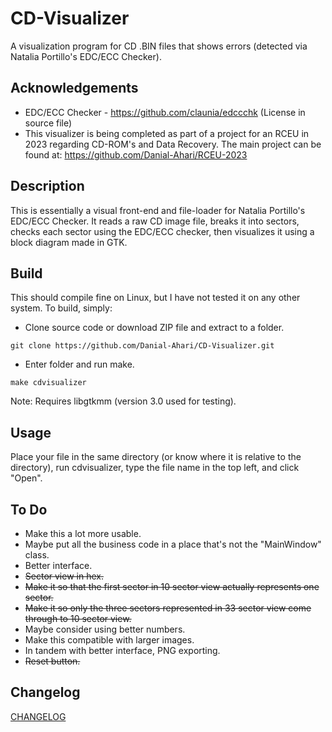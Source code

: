 # CD-Visualizer
A visualization program for CD .BIN files that shows errors (detected via Natalia Portillo's EDC/ECC Checker).

## Acknowledgements

- EDC/ECC Checker - https://github.com/claunia/edccchk (License in source file)  
- This visualizer is being completed as part of a project for an RCEU in 2023 regarding CD-ROM's and Data Recovery. The main project can be found at: https://github.com/Danial-Ahari/RCEU-2023

## Description

This is essentially a visual front-end and file-loader for Natalia Portillo's EDC/ECC Checker. It reads a raw CD image file, breaks it into sectors, checks each sector using the EDC/ECC checker, then visualizes it using a block diagram made in GTK.

## Build

This should compile fine on Linux, but I have not tested it on any other system. To build, simply:

- Clone source code or download ZIP file and extract to a folder.

`git clone https://github.com/Danial-Ahari/CD-Visualizer.git`

- Enter folder and run make.

`make cdvisualizer`

Note: Requires libgtkmm (version 3.0 used for testing).

## Usage

Place your file in the same directory (or know where it is relative to the directory), run cdvisualizer, type the file name in the top left, and click "Open".

## To Do

- Make this a lot more usable.
- Maybe put all the business code in a place that's not the "MainWindow" class.
- Better interface.
- ~~Sector view in hex.~~
- ~~Make it so that the first sector in 10 sector view actually represents one sector.~~
- ~~Make it so only the three sectors represented in 33 sector view come through to 10 sector view.~~
- Maybe consider using better numbers.
- Make this compatible with larger images.
- In tandem with better interface, PNG exporting.
- ~~Reset button.~~

## Changelog

[CHANGELOG](CHANGELOG.md)
